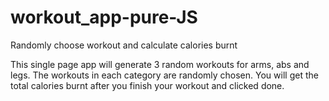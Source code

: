 # workout_app-pure-JS
Randomly choose workout and calculate calories burnt

This single page app will generate 3 random workouts for arms, abs and legs.
The workouts in each category are randomly chosen.
You will get the total calories burnt after you finish your workout and clicked done.  
